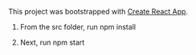 This project was bootstrapped with [Create React App](https://github.com/facebookincubator/create-react-app).

1. From the src folder, run npm install

2. Next, run npm start
